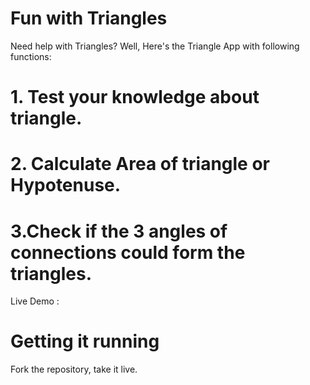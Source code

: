 # Fun with Triangles 
Need help with Triangles? Well, Here's the Triangle App with following functions:

# 1. Test your knowledge about triangle.
# 2. Calculate Area of triangle or Hypotenuse.
# 3.Check if the 3 angles of connections could form the triangles.

Live Demo : 


# Getting it running
Fork the repository, take it live.